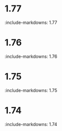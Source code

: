 # 1.77

:include-markdowns: 1.77

# 1.76

:include-markdowns: 1.76

# 1.75

:include-markdowns: 1.75

# 1.74

:include-markdowns: 1.74

